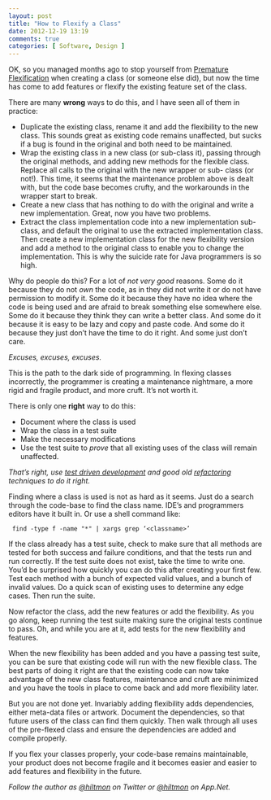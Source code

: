 ```yaml
---
layout: post
title: "How to Flexify a Class"
date: 2012-12-19 13:19
comments: true
categories: [ Software, Design ]
---
```


OK, so you managed months ago to stop yourself from [Premature Flexification](http://hiltmon.com/blog/2012/12/19/premature-flexification/) when creating a class (or someone else did), but now the time has come to add features or flexify the existing feature set of the class.

There are many **wrong** ways to do this, and I have seen all of them in practice:

* Duplicate the existing class, rename it and add the flexibility to the new class. This sounds great as existing code remains unaffected, but sucks if a bug is found in the original and both need to be maintained.
* Wrap the existing class in a new class (or sub-class it), passing through the original methods, and adding new methods for the flexible class. Replace all calls to the original with the new wrapper or sub- class (or not!). This time, it seems that the maintenance problem above is dealt with, but the code base becomes crufty, and the workarounds in the wrapper start to break.
* Create a new class that has nothing to do with the original and write a new implementation. Great, now you have two problems.
* Extract the class implementation code into a new implementation sub-class, and default the original to use the extracted implementation class. Then create a new implementation class for the new flexibility version and add a method to the original class to enable you to change the implementation. This is why the suicide rate for Java programmers is so high.

Why do people do this? For a lot of *not very good* reasons. Some do it because they do not *own* the code, as in they did not write it or do not have permission to modify it. Some do it because they have no idea where the code is being used and are afraid to break something else somewhere else. Some do it because they think they can write a better class. And some do it because it is easy to be lazy and copy and paste code. And some do it because they just don’t have the time to do it right. And some just don’t care.

*Excuses, excuses, excuses.*

This is the path to the dark side of programming. In flexing classes incorrectly, the programmer is creating a maintenance nightmare, a more rigid and fragile product, and more cruft. It’s not worth it.

There is only one **right** way to do this:

* Document where the class is used
* Wrap the class in a test suite
* Make the necessary modifications
* Use the test suite to *prove* that all existing uses of the class will remain unaffected.

*That’s right, use [test driven development](http://en.wikipedia.org/wiki/Test-driven_development) and good old [refactoring](http://en.wikipedia.org/wiki/Code_refactoring) techniques to do it right.*

Finding where a class is used is not as hard as it seems. Just do a search through the code-base to find the class name. IDE’s and programmers editors have it built in. Or use a shell command like:

```
 find -type f -name "*" | xargs grep ‘<classname>’
```

If the class already has a test suite, check to make sure that all methods are tested for both success and failure conditions, and that the tests run and run correctly. If the test suite does not exist, take the time to write one. You’d be surprised how quickly you can do this after creating your first few. Test each method with a bunch of expected valid values, and a bunch of invalid values. Do a quick scan of existing uses to determine any edge cases. Then run the suite.

Now refactor the class, add the new features or add the flexibility. As you go along, keep running the test suite making sure the original tests continue to pass. Oh, and while you are at it, add tests for the new flexibility and features.

When the new flexibility has been added and you have a passing test suite, you can be sure that existing code will run with the new flexible class. The best parts of doing it right are that the existing code can now take advantage of the new class features, maintenance and cruft are minimized and you have the tools in place to come back and add more flexibility later.

But you are not done yet. Invariably adding flexibility adds dependencies, either meta-data files or artwork. Document the dependencies, so that future users of the class can find them quickly. Then walk through all uses of the pre-flexed class and ensure the dependencies are added and compile properly.

If you flex your classes properly, your code-base remains maintainable, your product does not become fragile and it becomes easier and easier to add features and flexibility in the future.

*Follow the author as [@hiltmon](http://twitter.com/hiltmon) on Twitter or [@hiltmon](http://alpha.app.net/hiltmon) on App.Net.*